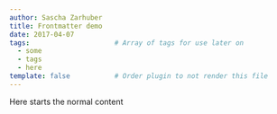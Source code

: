 ```yaml
---
author: Sascha Zarhuber
title: Frontmatter demo
date: 2017-04-07
tags:                     # Array of tags for use later on
  - some
  - tags
  - here
template: false           # Order plugin to not render this file
---
```


Here starts the normal content
